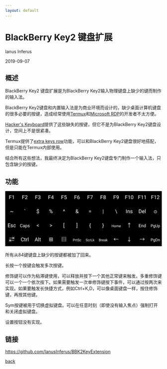 ```yaml
---
layout: default
---
```


# BlackBerry Key2 键盘扩展

Ianus Inferus

2019-09-07

## 概述

BlackBerry Key2 键盘扩展是为BlackBerry Key2输入物理键盘上缺少的键而制作的输入法。

BlackBerry Key2键盘和内置输入法是为商业环境而设计的，缺少桌面计算机键盘的很多必要的按键，造成经常使用[Termux](https://github.com/termux/termux-app)和[Microsoft RDP](https://play.google.com/store/apps/details?id=com.microsoft.rdc.android&hl=en_US)的开发者不太方便。

[Hacker's Keyboard](https://github.com/klausw/hackerskeyboard)提供了这些缺失的按键，但它不是为BlackBerry Key2键盘设计，空间上不是很紧凑。

Termux提供了[extra keys row](https://wiki.termux.com/wiki/Touch_Keyboard)功能，可以和BlackBerry Key2键盘很好地搭配，但是只能在Termux内部使用。

结合所有这些想法，我最终决定为BlackBerry Key2键盘专门制作一个输入法，只包含缺少的按键。

## 功能

![BBK2KeyExt.png](BBK2KeyExt.png)

所有从84键键盘上缺少的按键都被加了回来。

长按一个按键会触发多次按键。

修饰键可以作为粘滞键使用，可以释放并按下一个其他正常键来触发。多重修饰键可以一个一个依次按下。如果需要触发一次单修饰键按下事件，可以通过按两次来实现。如果要触发长快捷方式，例如Ctrl+K,D，可以像桌面键盘一样，按住修饰键，再按其他键。

Sym按键被用于切换虚拟键盘。可以在任意时刻（即使没有输入焦点）强制打开和关闭虚拟键盘。

设置按钮没有实现。

## 链接

<https://github.com/IanusInferus/BBK2KeyExtension>

[back](../../)
